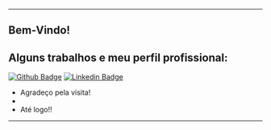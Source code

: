 ----------------------------------------------------------------------------

## Bem-Vindo!

## Alguns trabalhos e meu perfil profissional: 

[![Github Badge](https://img.shields.io/badge/-Github-000?style=flat-square&logo=Github&logoColor=white&link=LINK_GIT)](https://github.com/italovarzone/CursoemVideoPython)
[![Linkedin Badge](https://img.shields.io/badge/-LinkedIn-blue?style=flat-square&logo=Linkedin&logoColor=white&link=LINK_LINKEDIN)](https://linkedin.com/in/ítalo-pescador-varzone-a03082206)


- Agradeço pela visita!
- 
- Até logo!!

----------------------------------------------------------------------------------
